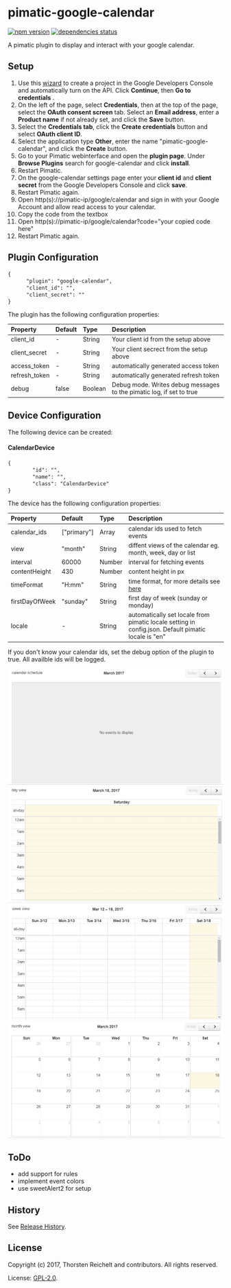 # pimatic-google-calendar

[![npm version](https://badge.fury.io/js/pimatic-google-calendar.svg)](http://badge.fury.io/js/pimatic-google-calendar)
[![dependencies status](https://david-dm.org/thost96/pimatic-google-calendar/status.svg)](https://david-dm.org/thost96/pimatic-google-calendar)

A pimatic plugin to display and interact with your google calendar.

## Setup 

 1. Use this [wizard](https://console.developers.google.com/start/api?id=calendar) to create a project in the Google Developers Console and automatically turn on the API. Click **Continue**, then **Go to credentials** .
 2. On the left of the page, select **Credentials**, then at the top of the page, select the **OAuth consent screen** tab. Select an **Email address**, enter a **Product name** if not already set, and click the **Save** button.
 3. Select the **Credentials tab**, click the **Create credentials** button and select **OAuth client ID**.
 4. Select the application type **Other**, enter the name "pimatic-google-calendar", and click the **Create** button.
 5. Go to your Pimatic webinterface and open the **plugin page**. Under **Browse Plugins** search for google-calendar and click **install**.
 6. Restart Pimatic. 
 7. On the google-calendar settings page enter your **client id** and **client secret** from the Google Developers Console and click **save**.
 8. Restart Pimatic again. 
 9. Open http(s)://pimatic-ip/google/calendar and sign in with your Google Account and allow read access to your calendar. 
10. Copy the code from the textbox
11. Open http(s)://pimatic-ip/google/calendar?code="your copied code here"
12. Restart Pimatic again. 

## Plugin Configuration

	{
          "plugin": "google-calendar",
          "client_id": "",
          "client_secret": ""
    }

The plugin has the following configuration properties:

| Property          | Default  | Type    | Description                                 |
|:------------------|:---------|:--------|:--------------------------------------------|
| client_id         | -		   | String  | Your client id from the setup above |
| client_secret     | -		   | String  | Your client secrect from the setup above |
| access_token      | -		   | String  | automatically generated access token |
| refresh_token     | -    	   | String  | automatically generated refresh token |
| debug             | false    | Boolean | Debug mode. Writes debug messages to the pimatic log, if set to true |

## Device Configuration
The following device can be created: 

#### CalendarDevice

	{
			"id": "",
			"name": "",
			"class": "CalendarDevice"
	}

The device has the following configuration properties:

| Property          | Default    | Type    | Description                                 |
|:------------------|:-----------|:--------|:--------------------------------------------|
| calendar_ids      | ["primary"]| Array   | calendar ids used to fetch events |
| view 				| "month"    | String  | diffent views of the calendar eg. month, week, day or list |
| interval          | 60000      | Number  | interval for fetching events |
| contentHeight     | 430        | Number  | content height in px |
| timeFormat        | "H:mm"     | String  | time format, for more details see [here](https://fullcalendar.io/docs/text/timeFormat/) |
| firstDayOfWeek	| "sunday"   | String  | first day of week (sunday or monday) |
| locale			| -	         | String  | automatically set locale from pimatic locale setting in config.json. Default pimatic locale is "en" |

If you don't know your calendar ids, set the debug option of the plugin to true. All availble ids will be logged. 

![ListView](https://github.com/thost96/pimatic-google-calendar/raw/master/assets/ListView.jpg)
![DayView](https://github.com/thost96/pimatic-google-calendar/raw/master/assets/DayView.jpg)
![WeekView](https://github.com/thost96/pimatic-google-calendar/raw/master/assets/WeekView.jpg)
![MonthView](https://github.com/thost96/pimatic-google-calendar/raw/master/assets/MonthView.jpg)

## ToDo

* add support for rules
* implement event colors
* use sweetAlert2 for setup

## History

See [Release History](https://github.com/thost96/pimatic-google-calendar/blob/master/History.md).

## License 

Copyright (c) 2017, Thorsten Reichelt and contributors. All rights reserved.

License: [GPL-2.0](https://github.com/thost96/pimatic-google-calendar/blob/master/LICENSE.md).